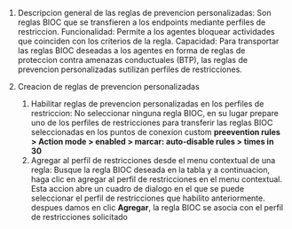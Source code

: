 
1. Descripcion general de las reglas de prevencion personalizadas: Son reglas BIOC que se transfieren a los endpoints mediante perfiles de restriccion.
   Funcionalidad: Permite a los agentes bloquear actividades que coinciden con los criterios de la regla.
   Capacidad: Para transportar las reglas BIOC deseadas a los agentes en forma de reglas de proteccion contra amenazas conductuales (BTP), las reglas de prevencion personalizadas sutilizan perfiles de restricciones.

2. Creacion de reglas de prevencion personalizadas
	1. Habilitar reglas de prevencion personalizadas en los perfiles de restriccion: No seleccionar ninguna regla BIOC, en su lugar prepare uno de los perfiles de restricciones para transferir las reglas BIOC seleccionadas en los puntos de conexion custom **preevention rules > Action mode > enabled > marcar: auto-disable rules > times in 30**
	2. Agregar al perfil de restricciones desde el menu contextual de una regla: Busque la regla BIOC deseada en la tabla y a continuacion, haga clic en agregar al perfil de restricciones en el menu contextual. Esta accion abre un cuadro de dialogo en el que se puede seleccionar el perfil de restricciones que habilito anteriormente. despues damos en clic **Agregar**, la regla BIOC se asocia con el perfil de restricciones solicitado